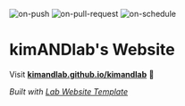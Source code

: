 
  ![on-push](../../actions/workflows/on-push.yaml/badge.svg)
  ![on-pull-request](../../actions/workflows/on-pull-request.yaml/badge.svg)
  ![on-schedule](../../actions/workflows/on-schedule.yaml/badge.svg)

  # kimANDlab's Website

  Visit **[kimandlab.github.io/kimandlab](https://kimandlab.github.io/kimandlab)** 🚀

  _Built with [Lab Website Template](https://greene-lab.gitbook.io/lab-website-template-docs)_
